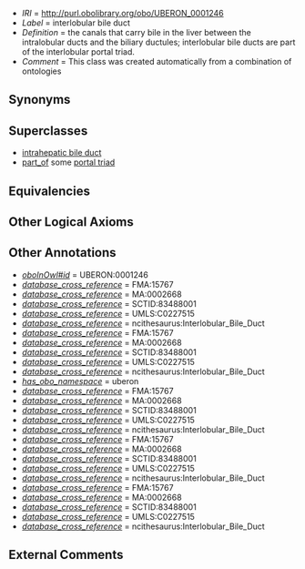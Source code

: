  * *IRI* = http://purl.obolibrary.org/obo/UBERON_0001246
 * *Label* = interlobular bile duct
 * *Definition* = the canals that carry bile in the liver between the intralobular ducts and the biliary ductules; interlobular bile ducts are part of the interlobular portal triad.
 * *Comment* = This class was created automatically from a combination of ontologies

## Synonyms


## Superclasses

 * [intrahepatic bile duct](../../UBERON/04/UBERON_0003704.md)
 * [part_of](../../BFO/50/BFO_0000050.md) some [portal triad](../../UBERON/79/UBERON_0001279.md)

## Equivalencies


## Other Logical Axioms


## Other Annotations

 * *[oboInOwl#id](../../id/oboInOwl#id.md)* = UBERON:0001246
 * *[database_cross_reference](../../ef/oboInOwl#hasDbXref.md)* = FMA:15767
 * *[database_cross_reference](../../ef/oboInOwl#hasDbXref.md)* = MA:0002668
 * *[database_cross_reference](../../ef/oboInOwl#hasDbXref.md)* = SCTID:83488001
 * *[database_cross_reference](../../ef/oboInOwl#hasDbXref.md)* = UMLS:C0227515
 * *[database_cross_reference](../../ef/oboInOwl#hasDbXref.md)* = ncithesaurus:Interlobular_Bile_Duct
 * *[database_cross_reference](../../ef/oboInOwl#hasDbXref.md)* = FMA:15767
 * *[database_cross_reference](../../ef/oboInOwl#hasDbXref.md)* = MA:0002668
 * *[database_cross_reference](../../ef/oboInOwl#hasDbXref.md)* = SCTID:83488001
 * *[database_cross_reference](../../ef/oboInOwl#hasDbXref.md)* = UMLS:C0227515
 * *[database_cross_reference](../../ef/oboInOwl#hasDbXref.md)* = ncithesaurus:Interlobular_Bile_Duct
 * *[has_obo_namespace](../../ce/oboInOwl#hasOBONamespace.md)* = uberon
 * *[database_cross_reference](../../ef/oboInOwl#hasDbXref.md)* = FMA:15767
 * *[database_cross_reference](../../ef/oboInOwl#hasDbXref.md)* = MA:0002668
 * *[database_cross_reference](../../ef/oboInOwl#hasDbXref.md)* = SCTID:83488001
 * *[database_cross_reference](../../ef/oboInOwl#hasDbXref.md)* = UMLS:C0227515
 * *[database_cross_reference](../../ef/oboInOwl#hasDbXref.md)* = ncithesaurus:Interlobular_Bile_Duct
 * *[database_cross_reference](../../ef/oboInOwl#hasDbXref.md)* = FMA:15767
 * *[database_cross_reference](../../ef/oboInOwl#hasDbXref.md)* = MA:0002668
 * *[database_cross_reference](../../ef/oboInOwl#hasDbXref.md)* = SCTID:83488001
 * *[database_cross_reference](../../ef/oboInOwl#hasDbXref.md)* = UMLS:C0227515
 * *[database_cross_reference](../../ef/oboInOwl#hasDbXref.md)* = ncithesaurus:Interlobular_Bile_Duct
 * *[database_cross_reference](../../ef/oboInOwl#hasDbXref.md)* = FMA:15767
 * *[database_cross_reference](../../ef/oboInOwl#hasDbXref.md)* = MA:0002668
 * *[database_cross_reference](../../ef/oboInOwl#hasDbXref.md)* = SCTID:83488001
 * *[database_cross_reference](../../ef/oboInOwl#hasDbXref.md)* = UMLS:C0227515
 * *[database_cross_reference](../../ef/oboInOwl#hasDbXref.md)* = ncithesaurus:Interlobular_Bile_Duct

## External Comments

